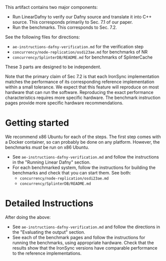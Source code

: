This artifact contains two major components:

 * Run LinearDafny to verify our Dafny source and translate it into C++ source. This corresponds primarily to Sec. 7.1 of our paper.
 * Run the benchmarks. This corresponds to Sec. 7.2.

See the following files for directions:

 * `ae-instructions-dafny-verification.md` for the verification step
 * `concurrency/node-replication/osdi23ae.md` for benchmarks of NR
 * `concurrency/SplinterDB/README.md` for benchmarks of SplinterCache

These 3 parts are designed to be independent.

Note that the primary claim of Sec 7.2 is that each IronSync implementation matches the performance of its corresponding reference implementation within a small tolerance.  We expect that this feature will reproduce on most hardware that can run the software. Reproducing the exact performance characteristics requires more specific hardware. The benchmark instruction pages provide more specific hardware recommendations.

# Getting started

We recommend x86 Ubuntu for each of the steps. The first step comes with a Docker container, so can probably be done on any platform. However, the benchmarks _must_ be run on x86 Ubuntu.

 * See `ae-instructions-dafny-verification.md` and follow the instructions in the "Running Linear Dafny" section.
 * For each benchmarked system, follow the instructions for building the benchmarks and check that you can start them. See both:
    * `concurrency/node-replication/osdi23ae.md`
    * `concurrency/SplinterDB/README.md`

# Detailed Instructions

After doing the above:

 * See `ae-instructions-dafny-verification.md` and follow the directions in the "Evaluating the output" section.
 * See each of the benchmark pages and follow the instructions for running the benchmarks, using appropriate hardware. Check that the results show that the IronSync versions have comparable performance to the reference implementations.
